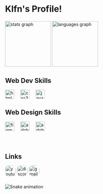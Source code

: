 <h1 align="left">Klfn's Profile!</h2>

###

<div align="left">
  <img src="https://github-readme-stats.vercel.app/api?username=klf-n&hide_title=false&hide_rank=false&show_icons=true&include_all_commits=true&count_private=true&disable_animations=false&theme=dracula&locale=en&hide_border=false" height="150" alt="stats graph"  />
  <img src="https://github-readme-stats.vercel.app/api/top-langs?username=klf-n&locale=en&hide_title=false&layout=compact&card_width=320&langs_count=5&theme=dracula&hide_border=false" height="150" alt="languages graph"  />
</div>

###

<h2>Web Dev Skills</h2>
<div align="left">
  <img src="https://cdn.jsdelivr.net/gh/devicons/devicon/icons/html5/html5-original.svg" height="30" alt="html5 logo"  />
  <img width="12" />
  <img src="https://cdn.jsdelivr.net/gh/devicons/devicon/icons/css3/css3-original.svg"  height="30" alt="css3 logo"  />
  <img width="12" />
  <img src="https://cdn.jsdelivr.net/gh/devicons/devicon/icons/javascript/javascript-original.svg" height="30" alt="javascript logo"  />
  <img width="12" />
  
  ###
  
  <h2>Web Design Skills</h2>
  
  <img src="https://cdn.icon-icons.com/icons2/2429/PNG/512/figma_logo_icon_147289.png" height="30" alt="figma logo"  />
  <img width="12" />
    <img src="https://upload.wikimedia.org/wikipedia/commons/thumb/a/af/Adobe_Photoshop_CC_icon.svg/2101px-Adobe_Photoshop_CC_icon.svg.png" height="30" alt="adobeps logo"  />
  <img width="12" />
      <img src="https://upload.wikimedia.org/wikipedia/commons/thumb/c/c2/Adobe_XD_CC_icon.svg/2101px-Adobe_XD_CC_icon.svg.png" height="30" alt="adobexd logo"  />
  <img width="12" />
</div>

###
<br>
<h2>Links</h2>
<div align="left">
  <a href="https://www.youtube.com/@Moshikkangye"><img src="https://img.shields.io/static/v1?message=@Moshikkangye&logo=youtube&label=&color=FF0000&logoColor=white&labelColor=&style=for-the-badge" height="35" alt="youtube logo" style="border-radius: 12px;"  /></a>

  <img src="https://img.shields.io/static/v1?message=klfn&logo=discord&label=&color=7289DA&logoColor=white&labelColor=&style=for-the-badge" height="35" alt="discord logo" style="border-radius: 12px;"  />
  <a href="mailto:go.zip@klfn.dev"><img src="https://img.shields.io/static/v1?message=go.zip@klfn.dev&logo=gmail&label=&color=454545&logoColor=white&labelColor=&style=for-the-badge" height="35" alt="gmail logo" style="border-radius: 12px;"  /><a>

###


<img src="./images/github-user-contribution.svg" alt="Snake animation" />

###
